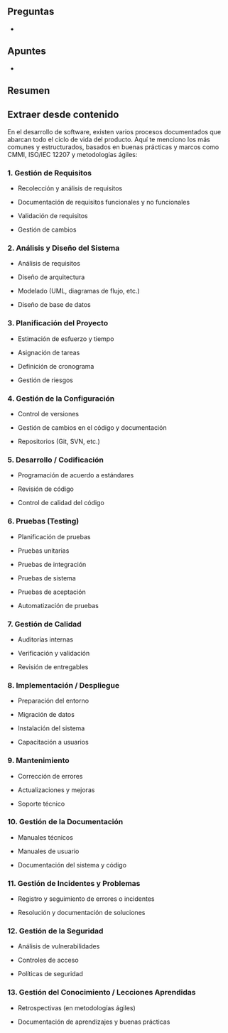 ## Preguntas

- 

## Apuntes

- 

## Resumen


## Extraer desde contenido

En el desarrollo de software, existen varios procesos documentados que abarcan todo el ciclo de vida del producto. Aquí te menciono los más comunes y estructurados, basados en buenas prácticas y marcos como CMMI, ISO/IEC 12207 y metodologías ágiles:

### 1. **Gestión de Requisitos**

- Recolección y análisis de requisitos
    
- Documentación de requisitos funcionales y no funcionales
    
- Validación de requisitos
    
- Gestión de cambios
    

### 2. **Análisis y Diseño del Sistema**

- Análisis de requisitos
    
- Diseño de arquitectura
    
- Modelado (UML, diagramas de flujo, etc.)
    
- Diseño de base de datos
    

### 3. **Planificación del Proyecto**

- Estimación de esfuerzo y tiempo
    
- Asignación de tareas
    
- Definición de cronograma
    
- Gestión de riesgos
    

### 4. **Gestión de la Configuración**

- Control de versiones
    
- Gestión de cambios en el código y documentación
    
- Repositorios (Git, SVN, etc.)
    

### 5. **Desarrollo / Codificación**

- Programación de acuerdo a estándares
    
- Revisión de código
    
- Control de calidad del código
    

### 6. **Pruebas (Testing)**

- Planificación de pruebas
    
- Pruebas unitarias
    
- Pruebas de integración
    
- Pruebas de sistema
    
- Pruebas de aceptación
    
- Automatización de pruebas
    

### 7. **Gestión de Calidad**

- Auditorías internas
    
- Verificación y validación
    
- Revisión de entregables
    

### 8. **Implementación / Despliegue**

- Preparación del entorno
    
- Migración de datos
    
- Instalación del sistema
    
- Capacitación a usuarios
    

### 9. **Mantenimiento**

- Corrección de errores
    
- Actualizaciones y mejoras
    
- Soporte técnico
    

### 10. **Gestión de la Documentación**

- Manuales técnicos
    
- Manuales de usuario
    
- Documentación del sistema y código
    

### 11. **Gestión de Incidentes y Problemas**

- Registro y seguimiento de errores o incidentes
    
- Resolución y documentación de soluciones
    

### 12. **Gestión de la Seguridad**

- Análisis de vulnerabilidades
    
- Controles de acceso
    
- Políticas de seguridad
    

### 13. **Gestión del Conocimiento / Lecciones Aprendidas**

- Retrospectivas (en metodologías ágiles)
    
- Documentación de aprendizajes y buenas prácticas